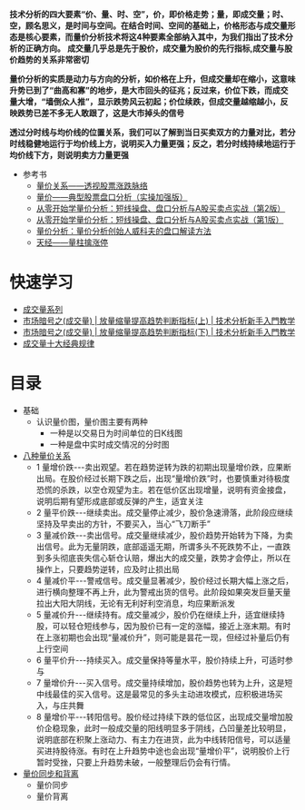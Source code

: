 **技术分析的四大要素“价、量、时、空”​，价，即价格走势；量，即成交量；时、空，顾名思义，是时间与空间。在结合时间、空间的基础上，价格形态与成交量形态是核心要素，而量价分析技术将这4种要素全部纳入其中，为我们指出了技术分析的正确方向。**
**成交量几乎总是先于股价，成交量为股价的先行指标,成交量与股价趋势的关系非常密切**

**量价分析的实质是动力与方向的分析，如价格在上升，但成交量却在缩小，这意味升势已到了“曲高和寡”的地步，是大市回头的征兆；反过来，价位下跌，而成交量大增，​“墙倒众人推”​，显示跌势风云初起；价位续跌，但成交量越缩越小，反映跌势已差不多无人敢跟了，这是大市掉头的信号**

**透过分时线与均价线的位置关系，我们可以了解到当日买卖双方的力量对比，若分时线稳健地运行于均价线上方，说明买入力量更强；反之，若分时线持续地运行于均价线下方，则说明卖方力量更强**
  * 参考书
    * [量价关系——透视股票涨跌脉络](https://weread.qq.com/web/reader/99c32e60813ab9510g0131f4)
    * [量价——典型股票盘口分析（实操加强版）](https://weread.qq.com/web/reader/c86321205cab62c860f8b52)
    * [从零开始学量价分析：短线操盘、盘口分析与A股买卖点实战（第2版）](https://weread.qq.com/web/reader/5f33209072040afd5f3980b)
    * [从零开始学量价分析：短线操盘、盘口分析与A股买卖点实战（第1版）](https://weread.qq.com/web/reader/96732dc0715a3ecc96796c6kc81322c012c81e728d9d180)
    * [量价分析：量价分析创始人威科夫的盘口解读方法](https://weread.qq.com/web/reader/20832bf071f8f05c208da05)
    * [天经——量柱擒涨停](https://weread.qq.com/web/reader/36e325105c5f5936e458a40)
     
# 快速学习
* [成交量系列](http://www.net767.com/gupiao/chengjiaoliang/)
* [市场暗号之(成交量) | 放量缩量提高趋势判断指标(上) | 技术分析新手入門教学](https://www.youtube.com/watch?v=Lr1St92sIaQ)
* [市场暗号之(成交量) | 放量缩量提高趋势判断指标(下) | 技术分析新手入門教学](https://www.youtube.com/watch?v=JhJyddwQJuk)
* [成交量十大经典规律](https://www.youtube.com/watch?v=AV4p3JE9qZ4)

# 目录
* 基础
  * 认识量价图，量价图主要有两种
    * 一种是以交易日为时间单位的日K线图
    * 一种是盘中实时成交情况的分时图  
* [八种量价关系](https://weread.qq.com/web/reader/c36325e07249f5bbc36bc3fkd6432e00228d645920e3401)
  * 1 量增价跌---卖出观望。若在趋势逆转为跌的初期出现量增价跌，应果断出局。在股价经过长期下跌之后，出现“量增价跌”时，也要慎重对待极度恐慌的杀跌，以空仓观望为主。若在低价区出现增量，说明有资金接盘，说明后期有望形成底部或反弹的产生，适宜关注
  * 2 量平价跌---继续卖出。成交量停止减少，股价急速滑落，此阶段应继续坚持及早卖出的方针，不要买入，当心“飞刀断手”​
  * 3 量减价跌---卖出信号。成交量继续减少，股价趋势开始转为下降，为卖出信号。此为无量阴跌，底部遥遥无期，所谓多头不死跌势不止，一直跌到多头彻底丧失信心斩仓认赔，爆出大的成交量，跌势才会停止，所以在操作上，只要趋势逆转，应及时止损出局
  * 4 量减价平---警戒信号。成交量显著减少，股价经过长期大幅上涨之后，进行横向整理不再上升，此为警戒出货的信号。此阶段如果突发巨量天量拉出大阳大阴线，无论有无利好利空消息，均应果断派发
  * 5 量减价升---继续持有。成交量减少，股价仍在继续上升，适宜继续持股，可以轻仓短线参与，因为股价已有一定的涨幅，接近上涨末期。有时在上涨初期也会出现“量减价升”​，则可能是昙花一现，但经过补量后仍有上行空间
  * 6 量平价升---持续买入。成交量保持等量水平，股价持续上升，可适时参与
  * 7 量增价升---买入信号。成交量持续增加，股价趋势也转为上升，这是短中线最佳的买入信号。这是最常见的多头主动进攻模式，应积极进场买入，与庄共舞
  * 8 量增价平---转阳信号。股价经过持续下跌的低位区，出现成交量增加股价企稳现象，此时一般成交量的阳线明显多于阴线，凸凹量差比较明显，说明底部在积聚上涨动力、有主力在进货，此为中线转阳信号，可以适量买进持股待涨。有时在上升趋势中途也会出现“量增价平”​，说明股价上行暂时受挫，只要上升趋势未破，一般整理后仍会有行情。
* [量价同步和背离](https://weread.qq.com/web/reader/c36325e07249f5bbc36bc3fkd6432e00228d645920e3401)
  * 量价同步
  * 量价背离 
